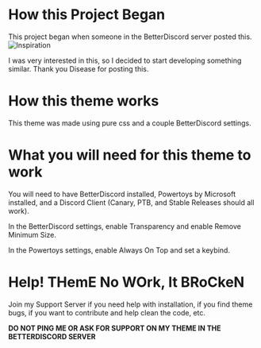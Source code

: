 # How this Project Began

This project began when someone in the BetterDiscord server posted this.
![Inspiration](https://user-images.githubusercontent.com/73869003/150845131-88987663-e5cc-4a01-82ca-eabd9186cce0.png)

I was very interested in this, so I decided to start developing something similar. Thank you Disease for posting this.

# How this theme works

This theme was made using pure css and a couple BetterDiscord settings. 

# What you will need for this theme to work

You will need to have BetterDiscord installed, Powertoys by Microsoft installed, and a Discord Client (Canary, PTB, and Stable Releases should all work).

In the BetterDiscord settings, enable Transparency and enable Remove Minimum Size.

In the Powertoys settings, enable Always On Top and set a keybind.

# Help! THemE No WOrk, It BRoCkeN

Join my Support Server if you need help with installation, if you find theme bugs, if you want to contribute and help clean the code, etc.

**DO NOT PING ME OR ASK FOR SUPPORT ON MY THEME IN THE BETTERDISCORD SERVER**
